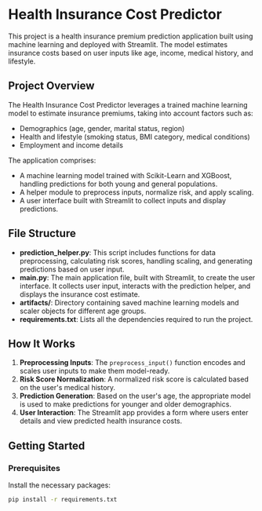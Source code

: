 # Health Insurance Cost Predictor

This project is a health insurance premium prediction application built using machine learning and deployed with Streamlit. The model estimates insurance costs based on user inputs like age, income, medical history, and lifestyle.

## Project Overview

The Health Insurance Cost Predictor leverages a trained machine learning model to estimate insurance premiums, taking into account factors such as:
- Demographics (age, gender, marital status, region)
- Health and lifestyle (smoking status, BMI category, medical conditions)
- Employment and income details

The application comprises:
- A machine learning model trained with Scikit-Learn and XGBoost, handling predictions for both young and general populations.
- A helper module to preprocess inputs, normalize risk, and apply scaling.
- A user interface built with Streamlit to collect inputs and display predictions.

## File Structure

- **prediction_helper.py**: This script includes functions for data preprocessing, calculating risk scores, handling scaling, and generating predictions based on user input.
- **main.py**: The main application file, built with Streamlit, to create the user interface. It collects user input, interacts with the prediction helper, and displays the insurance cost estimate.
- **artifacts/**: Directory containing saved machine learning models and scaler objects for different age groups.
- **requirements.txt**: Lists all the dependencies required to run the project.

## How It Works

1. **Preprocessing Inputs**: The `preprocess_input()` function encodes and scales user inputs to make them model-ready.
2. **Risk Score Normalization**: A normalized risk score is calculated based on the user's medical history.
3. **Prediction Generation**: Based on the user's age, the appropriate model is used to make predictions for younger and older demographics.
4. **User Interaction**: The Streamlit app provides a form where users enter details and view predicted health insurance costs.

## Getting Started

### Prerequisites

Install the necessary packages:
```bash
pip install -r requirements.txt
